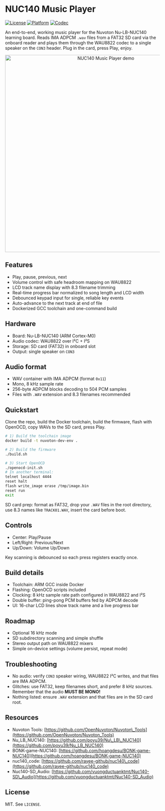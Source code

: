 # NUC140 Music Player

[![License](https://img.shields.io/badge/license-MIT-informational)](#license)
[![Platform](https://img.shields.io/badge/platform-Nuvoton%20NUC140-blue)](#hardware)
[![Codec](https://img.shields.io/badge/audio-IMA%20ADPCM%20mono%208kHz-blueviolet)](#audio-format)

An end-to-end, working music player for the Nuvoton Nu-LB-NUC140 learning
board. Reads IMA ADPCM `.wav` files from a FAT32 SD card via the onboard
reader and plays them through the WAU8822 codec to a single speaker on
the `CON3` header. Plug in the card, press Play, enjoy.

<!-- Replace with a short looped clip or photo of the board -->
<p align="center">
  <img src="docs/demo.gif" alt="NUC140 Music Player demo" width="640">
</p>

## Features

- Play, pause, previous, next
- Volume control with safe headroom mapping on WAU8822
- LCD track name display with 8.3 filename trimming
- Real-time progress bar normalized to song length and LCD width
- Debounced keypad input for single, reliable key events
- Auto-advance to the next track at end of file
- Dockerized GCC toolchain and one-command build

## Hardware

- Board: Nu-LB-NUC140 (ARM Cortex-M0)
- Audio codec: WAU8822 over I²C + I²S
- Storage: SD card (FAT32) in onboard slot
- Output: single speaker on `CON3`

## Audio format

- WAV container with IMA ADPCM (format `0x11`)
- Mono, 8 kHz sample rate
- 256-byte ADPCM blocks decoding to 504 PCM samples
- Files with `.WAV` extension and 8.3 filenames recommended

## Quickstart

Clone the repo, build the Docker toolchain, build the firmware, flash with
OpenOCD, copy WAVs to the SD card, press Play.

```sh
# 1) Build the toolchain image
docker build -t nuvoton-dev-env .

# 2) Build the firmware
./build.sh

# 3) Start OpenOCD
./openocd-init.sh
# In another terminal:
telnet localhost 4444 
reset halt
flash write_image erase /tmp/image.bin
reset run
exit
````

SD card prep: format as FAT32, drop your `.WAV` files in the root directory,
use 8.3 names like `TRACK01.WAV`, insert the card before boot.

## Controls

* Center: Play/Pause
* Left/Right: Previous/Next
* Up/Down: Volume Up/Down

Key scanning is debounced so each press registers exactly once.

## Build details

* Toolchain: ARM GCC inside Docker
* Flashing: OpenOCD scripts included
* Clocking: 8 kHz sample rate path configured in WAU8822 and I²S
* Double buffer: ping-pong PCM buffers fed by ADPCM decode
* UI: 16-char LCD lines show track name and a live progress bar

## Roadmap

* Optional 16 kHz mode
* SD subdirectory scanning and simple shuffle
* Stereo output path on WAU8822 mixers
* Simple on-device settings (volume persist, repeat mode)

## Troubleshooting

* No audio: verify `CON3` speaker wiring, WAU8822 I²C writes, and that files
  are IMA ADPCM.
* Glitches: use FAT32, keep filenames short, and prefer 8 kHz sources. Remember
  that the audio **MUST BE MONO!**
* Nothing listed: ensure `.WAV` extension and that files are in the SD card
  root.

## Resources

* Nuvoton Tools: [https://github.com/OpenNuvoton/Nuvoton\_Tools](https://github.com/OpenNuvoton/Nuvoton_Tools)
* Nu\_LB\_NUC140: [https://github.com/poyu39/Nu\_LB\_NUC140](https://github.com/poyu39/Nu_LB_NUC140)
* BONK-game-NUC140: [https://github.com/hoangdesu/BONK-game-NUC140](https://github.com/hoangdesu/BONK-game-NUC140)
* nuc140\_code: [https://github.com/rayee-github/nuc140\_code](https://github.com/rayee-github/nuc140_code)
* Nuc140-SD\_Audio: [https://github.com/vuongductuanktmt/Nuc140-SD\_Audio](https://github.com/vuongductuanktmt/Nuc140-SD_Audio)

## License

MIT. See `LICENSE`. 
